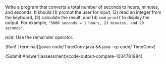 Write a program that converts a total number of seconds to hours, minutes, and seconds. It should (1) prompt the user for input, (2) read an integer from the keyboard, (3) calculate the result, and (4) use `printf` to display the output. For example, `"5000 seconds = 1 hours, 23 minutes, and 20 seconds"`.

*Hint:* Use the remainder operator.

{Run! | terminal}(javac code/TimeConv.java && java -cp code/ TimeConv)

{Submit Answer!|assessment}(code-output-compare-1034781984)
